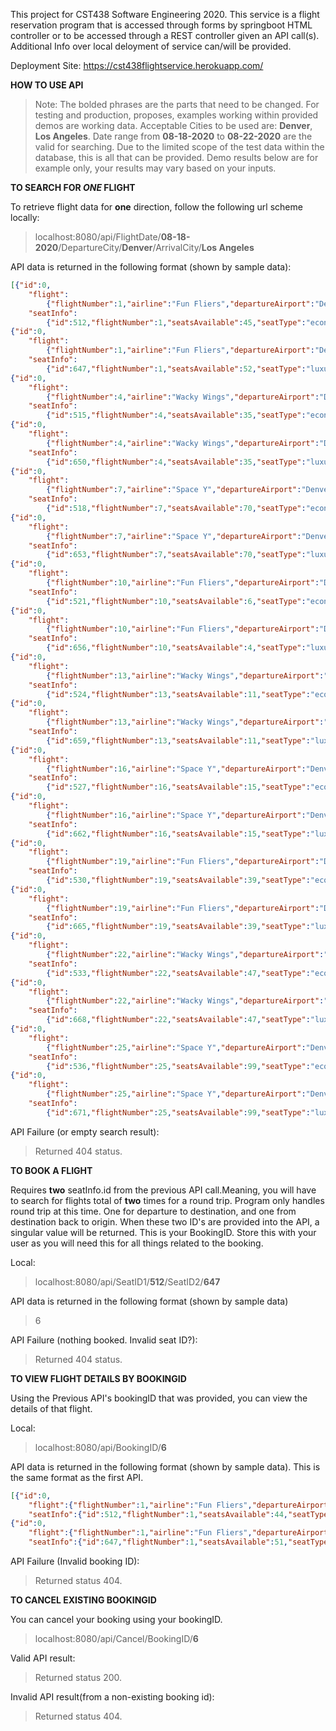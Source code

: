 This project for CST438 Software Engineering 2020. 
This service is a flight reservation program that is accessed through forms by springboot HTML controller or to be accessed through a REST controller given an API call(s). Additional Info over local deloyment of service can/will be provided.

Deployment Site: https://cst438flightservice.herokuapp.com/

**HOW TO USE API**
>Note: The bolded phrases are the parts that need to be changed. For testing and production, proposes, examples working within provided demos are working data.
Acceptable Cities to be used are: **Denver**, **Los Angeles**. Date range from **08-18-2020** to **08-22-2020** are the valid for searching. Due to the limited scope of the test data within the database, this is all that can be provided. Demo results below are for example only, your results may vary based on your inputs.

**TO SEARCH FOR ___ONE___ FLIGHT**

To retrieve flight data for **one** direction, follow the following url scheme locally:
>localhost:8080/api/FlightDate/**08-18-2020**/DepartureCity/**Denver**/ArrivalCity/**Los Angeles**

API data is returned in the following format (shown by sample data):

```json
[{"id":0,
    "flight":
        {"flightNumber":1,"airline":"Fun Fliers","departureAirport":"Denver","departureTime":"10:00 AM","arrivalAirport":"Los Angeles","arrivalTime":"12:00PM","date":"8/18/2020"},
    "seatInfo":
        {"id":512,"flightNumber":1,"seatsAvailable":45,"seatType":"economy","cost":19.99}},
{"id":0,
    "flight":
        {"flightNumber":1,"airline":"Fun Fliers","departureAirport":"Denver","departureTime":"10:00 AM","arrivalAirport":"Los Angeles","arrivalTime":"12:00PM","date":"8/18/2020"},
    "seatInfo":
        {"id":647,"flightNumber":1,"seatsAvailable":52,"seatType":"luxury","cost":29.99}},
{"id":0,
    "flight":
        {"flightNumber":4,"airline":"Wacky Wings","departureAirport":"Denver","departureTime":"10:00 AM","arrivalAirport":"Los Angeles","arrivalTime":"12:00 PM","date":"8/18/2020"},
    "seatInfo":
        {"id":515,"flightNumber":4,"seatsAvailable":35,"seatType":"economy","cost":25.99}},
{"id":0,
    "flight":
        {"flightNumber":4,"airline":"Wacky Wings","departureAirport":"Denver","departureTime":"10:00 AM","arrivalAirport":"Los Angeles","arrivalTime":"12:00 PM","date":"8/18/2020"},
    "seatInfo":
        {"id":650,"flightNumber":4,"seatsAvailable":35,"seatType":"luxury","cost":38.99}},
{"id":0,
    "flight":
        {"flightNumber":7,"airline":"Space Y","departureAirport":"Denver","departureTime":"10:00 AM","arrivalAirport":"Los Angeles","arrivalTime":"12:00 PM","date":"8/18/2020"},
    "seatInfo":
        {"id":518,"flightNumber":7,"seatsAvailable":70,"seatType":"economy","cost":99.99}},
{"id":0,
    "flight":
        {"flightNumber":7,"airline":"Space Y","departureAirport":"Denver","departureTime":"10:00 AM","arrivalAirport":"Los Angeles","arrivalTime":"12:00 PM","date":"8/18/2020"},
    "seatInfo":
        {"id":653,"flightNumber":7,"seatsAvailable":70,"seatType":"luxury","cost":149.99}},
{"id":0,
    "flight":
        {"flightNumber":10,"airline":"Fun Fliers","departureAirport":"Denver","departureTime":"1:00 PM","arrivalAirport":"Los Angeles","arrivalTime":"3:00 PM","date":"8/18/2020"},
    "seatInfo":
        {"id":521,"flightNumber":10,"seatsAvailable":6,"seatType":"economy","cost":21.24}},
{"id":0,
    "flight":
        {"flightNumber":10,"airline":"Fun Fliers","departureAirport":"Denver","departureTime":"1:00 PM","arrivalAirport":"Los Angeles","arrivalTime":"3:00 PM","date":"8/18/2020"},
    "seatInfo":
        {"id":656,"flightNumber":10,"seatsAvailable":4,"seatType":"luxury","cost":31.86}},
{"id":0,
    "flight":
        {"flightNumber":13,"airline":"Wacky Wings","departureAirport":"Denver","departureTime":"1:00 PM","arrivalAirport":"Los Angeles","arrivalTime":"3:00 PM","date":"8/18/2020"},
    "seatInfo":
        {"id":524,"flightNumber":13,"seatsAvailable":11,"seatType":"economy","cost":23.99}},
{"id":0,
    "flight":
        {"flightNumber":13,"airline":"Wacky Wings","departureAirport":"Denver","departureTime":"1:00 PM","arrivalAirport":"Los Angeles","arrivalTime":"3:00 PM","date":"8/18/2020"},
    "seatInfo":
        {"id":659,"flightNumber":13,"seatsAvailable":11,"seatType":"luxury","cost":35.99}},
{"id":0,
    "flight":
        {"flightNumber":16,"airline":"Space Y","departureAirport":"Denver","departureTime":"1:00 PM","arrivalAirport":"Los Angeles","arrivalTime":"3:00 PM","date":"8/18/2020"},
    "seatInfo":
        {"id":527,"flightNumber":16,"seatsAvailable":15,"seatType":"economy","cost":89.95}},
{"id":0,
    "flight":
        {"flightNumber":16,"airline":"Space Y","departureAirport":"Denver","departureTime":"1:00 PM","arrivalAirport":"Los Angeles","arrivalTime":"3:00 PM","date":"8/18/2020"},
    "seatInfo":
        {"id":662,"flightNumber":16,"seatsAvailable":15,"seatType":"luxury","cost":134.93}},
{"id":0,
    "flight":
        {"flightNumber":19,"airline":"Fun Fliers","departureAirport":"Denver","departureTime":"4:00 PM","arrivalAirport":"Los Angeles","arrivalTime":"6:00 PM","date":"8/18/2020"},
    "seatInfo":
        {"id":530,"flightNumber":19,"seatsAvailable":39,"seatType":"economy","cost":18.66}},
{"id":0,
    "flight":
        {"flightNumber":19,"airline":"Fun Fliers","departureAirport":"Denver","departureTime":"4:00 PM","arrivalAirport":"Los Angeles","arrivalTime":"6:00 PM","date":"8/18/2020"},
    "seatInfo":
        {"id":665,"flightNumber":19,"seatsAvailable":39,"seatType":"luxury","cost":27.99}},
{"id":0,
    "flight":
        {"flightNumber":22,"airline":"Wacky Wings","departureAirport":"Denver","departureTime":"4:00 PM","arrivalAirport":"Los Angeles","arrivalTime":"6:00 PM","date":"8/18/2020"},
    "seatInfo":
        {"id":533,"flightNumber":22,"seatsAvailable":47,"seatType":"economy","cost":35.55}},
{"id":0,
    "flight":
        {"flightNumber":22,"airline":"Wacky Wings","departureAirport":"Denver","departureTime":"4:00 PM","arrivalAirport":"Los Angeles","arrivalTime":"6:00 PM","date":"8/18/2020"},
    "seatInfo":
        {"id":668,"flightNumber":22,"seatsAvailable":47,"seatType":"luxury","cost":53.33}},
{"id":0,
    "flight":
        {"flightNumber":25,"airline":"Space Y","departureAirport":"Denver","departureTime":"4:00 PM","arrivalAirport":"Los Angeles","arrivalTime":"6:00 PM","date":"8/18/2020"},
    "seatInfo":
        {"id":536,"flightNumber":25,"seatsAvailable":99,"seatType":"economy","cost":108.56}},
{"id":0,
    "flight":
        {"flightNumber":25,"airline":"Space Y","departureAirport":"Denver","departureTime":"4:00 PM","arrivalAirport":"Los Angeles","arrivalTime":"6:00 PM","date":"8/18/2020"},
    "seatInfo":
        {"id":671,"flightNumber":25,"seatsAvailable":99,"seatType":"luxury","cost":162.84}}]
```

API Failure (or empty search result):
>Returned 404 status.

**TO BOOK A FLIGHT**

Requires **two** seatInfo.id from the previous API call.Meaning, you will have to search for flights total of **two** times for a round trip. Program only handles round trip at this time. One for departure to destination, and one from destination back to origin. When these two ID's are provided into the API, a singular value will be returned. This is your BookingID. Store this with your user as you will need this for all things related to the booking.

Local:
> localhost:8080/api/SeatID1/**512**/SeatID2/**647**

API data is returned in the following format (shown by sample data)
>6

API Failure (nothing booked. Invalid seat ID?): 

>Returned 404 status.

**TO VIEW FLIGHT DETAILS BY BOOKINGID**

Using the Previous API's bookingID that was provided, you can view the details of that flight.

Local:
>localhost:8080/api/BookingID/**6**

API data is returned in the following format (shown by sample data). This is the same format as the first API.

```json
[{"id":0,
    "flight":{"flightNumber":1,"airline":"Fun Fliers","departureAirport":"Denver","departureTime":"10:00 AM","arrivalAirport":"Los Angeles","arrivalTime":"12:00 PM","date":"8/18/2020"},
    "seatInfo":{"id":512,"flightNumber":1,"seatsAvailable":44,"seatType":"economy","cost":19.99}},
{"id":0,
    "flight":{"flightNumber":1,"airline":"Fun Fliers","departureAirport":"Denver","departureTime":"10:00 AM","arrivalAirport":"Los Angeles","arrivalTime":"12:00 PM","date":"8/18/2020"},
    "seatInfo":{"id":647,"flightNumber":1,"seatsAvailable":51,"seatType":"luxury","cost":29.99}}]
```

API Failure (Invalid booking ID):
>Returned status 404.

**TO CANCEL EXISTING BOOKINGID**

You can cancel your booking using your bookingID.

>localhost:8080/api/Cancel/BookingID/**6**

Valid API result:
>Returned status 200.

Invalid API result(from a non-existing booking id):
>Returned status 404.
